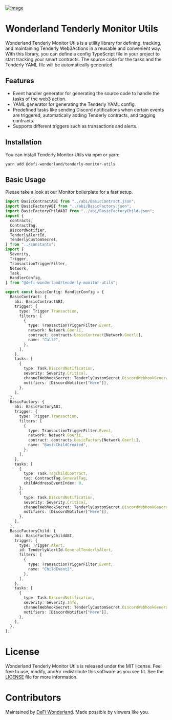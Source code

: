 [![image](https://img.shields.io/npm/v/@defi-wonderland/tenderly-monitor-utils.svg?style=flat-square)](https://www.npmjs.org/package/@defi-wonderland/tenderly-monitor-utils)

# Wonderland Tenderly Monitor Utils

Wonderland Tenderly Monitor Utils is a utility library for defining, tracking, and maintaining Tenderly Web3Actions in a reusable and convenient way. With this library, you can define a config TypeScript file in your project to start tracking your smart contracts. The source code for the tasks and the Tenderly YAML file will be automatically generated.

## Features

- Event handler generator for generating the source code to handle the tasks of the web3 action.
- YAML generator for generating the Tenderly YAML config.
- Predefined tasks like sending Discord notifications when certain events are triggered, automatically adding Tenderly contracts, and tagging contracts.
- Supports different triggers such as transactions and alerts.

## Installation

You can install Tenderly Monitor Utils via npm or yarn:

```console
yarn add @defi-wonderland/tenderly-monitor-utils
```

## Basic Usage

Please take a look at our Monitor boilerplate for a fast setup.

```typescript
import BasicContractABI from "../abi/BasicContract.json";
import BasicFactoryABI from "../abi/BasicFactory.json";
import BasicFactoryChildABI from "../abi/BasicFactoryChild.json";
import {
  contracts,
  ContractTag,
  DiscordNotifier,
  TenderlyAlertId,
  TenderlyCustomSecret,
} from "../constants";
import {
  Severity,
  Trigger,
  TransactionTriggerFilter,
  Network,
  Task,
  HandlerConfig,
} from "@defi-wonderland/tenderly-monitor-utils";

export const basicConfig: HandlerConfig = {
  BasicContract: {
    abi: BasicContractABI,
    trigger: {
      type: Trigger.Transaction,
      filters: [
        {
          type: TransactionTriggerFilter.Event,
          network: Network.Goerli,
          contract: contracts.basicContract[Network.Goerli],
          name: "Call2",
        },
      ],
    },
    tasks: [
      {
        type: Task.DiscordNotification,
        severity: Severity.Critical,
        channelWebhookSecret: TenderlyCustomSecret.DiscordWebhookGeneral,
        notifiers: [DiscordNotifier["Here"]],
      },
    ],
  },
  BasicFactory: {
    abi: BasicFactoryABI,
    trigger: {
      type: Trigger.Transaction,
      filters: [
        {
          type: TransactionTriggerFilter.Event,
          network: Network.Goerli,
          contract: contracts.basicFactory[Network.Goerli],
          name: "BasicChildCreated",
        },
      ],
    },
    tasks: [
      {
        type: Task.TagChildContract,
        tag: ContractTag.GeneralTag,
        childAddressEventIndex: 0,
      },
      {
        type: Task.DiscordNotification,
        severity: Severity.Critical,
        channelWebhookSecret: TenderlyCustomSecret.DiscordWebhookGeneral,
        notifiers: [DiscordNotifier["Here"]],
      },
    ],
  },
  BasicFactoryChild: {
    abi: BasicFactoryChildABI,
    trigger: {
      type: Trigger.Alert,
      id: TenderlyAlertId.GeneralTenderlyAlert,
      filters: [
        {
          type: TransactionTriggerFilter.Event,
          name: "ChildEvent2",
        },
      ],
    },
    tasks: [
      {
        type: Task.DiscordNotification,
        severity: Severity.Info,
        channelWebhookSecret: TenderlyCustomSecret.DiscordWebhookGeneral,
        notifiers: [DiscordNotifier["Here"]],
      },
    ],
  },
};
```

# License

Wonderland Tenderly Monitor Utils is released under the MIT license. Feel free to use, modify,
and/or redistribute this software as you see fit. See the
[LICENSE](https://github.com/defi-wonderland/tenderly-monitor-utils-private/blob/main/LICENSE)
file for more information.

# Contributors

Maintained by [DeFi Wonderland](https://defi.sucks). Made possible by viewers like you.
